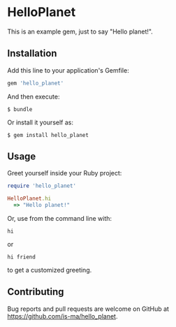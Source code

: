 # HelloPlanet

This is an example gem, just to say "Hello planet!".

## Installation

Add this line to your application's Gemfile:

```ruby
gem 'hello_planet'
```

And then execute:

    $ bundle

Or install it yourself as:

    $ gem install hello_planet

## Usage

Greet yourself inside your Ruby project:

```ruby
require 'hello_planet'

HelloPlanet.hi
  => "Hello planet!"
```

Or, use from the command line with:

`hi`

or

`hi friend`

to get a customized greeting.


## Contributing

Bug reports and pull requests are welcome on GitHub at https://github.com/is-ma/hello_planet.

